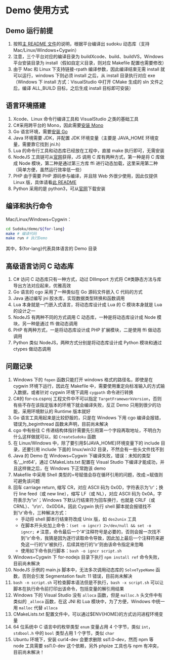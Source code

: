 # Demo 使用方式

## Demo 运行前提

1. 按照[主 README 文件](../README.md)的说明，根据平台编译出 sudoku 动态库（支持 Mac/Linux/Windows+Cygwin）
2. 注意，三个平台对应的编译目录为 buildXcode、build、buildVS，Windows 平台安装目录为 install（假如自定义目录，则对应 Makefile 配置也需要修改）
3. 由于 Mac 和 Linux 下支持链接-rpath 编译参数，因此编译结束无需 install 就可以运行，windows 下则必须 install 之后，从 install 目录执行对应 exe（Windows 下 install 方式：VisualStudio 中打开 CMake 生成的 sln 文件之后，编译 ALL_BUILD 目标，之后生成 install 目标即可安装）

## 语言环境搭建

1. Xcode、Linux 命令行编译工具和 VisualStudio 之类的基础工具
2. C#采用跨平台的 Mono，因此需要[安装 Mono](https://www.mono-project.com)
3. Go 语言环境，需要[安装 Go](https://golang.org)
4. Java 环境需要 JDK，并配置 JDK 环境变量（主要是 JAVA_HOME 环境变量，需要靠它找到 jni.h）
5. Lua 的命令行工具和动态库已经放在工程中，直接 make 执行即可，无需安装
6. NodeJS 工具链可从[官网](https://nodejs.org/en/)获得，JS 调用 C 库有两种方式，第一种是将 C 库做成 Node 模块，第二种是通过第三方库 ffi 进行动态加载，这里采用第二种（简单方便，虽然运行效率低一些）
7. PHP 由于需要 PHP 源码参与编译，并且除 Web 外很少使用，因此仅提供 Linux 版，具体请看[此 README](./for-php/README.md)
8. Python 采用的是 python3，可从[官网](https://www.python.org)下载安装

## 编译和执行命令

Mac/Linux/Windows+Cygwin：

```bash
cd Sudoku/demo/${for-lang}
make # 编译代码
make run # 执行Demo
```

其中，\${for-lang}代表具体语言的 Demo 目录

## 高级语言访问 C 动态库

1. C# 访问 C 动态库只有一种方式，动过 DllImport 方式将 C#类静态方法与库导出方法对应起来，优雅高效
2. Go 语言的 cgo 采用了一种类似在 Go 源码文件嵌入 C 代码的方式
3. Java 通过编写 jni 胶水库，实现数据类型转换和函数调用
4. Lua 本身就是一门嵌入式语言，将动态库设计成 Lua 的 C 模块本身就是 Lua 的设计之一
5. NodeJS 有两种不同的方式调用 C 动态库，一种是将动态库设计成 Node 模块，另一种是通过 ffi 做动态调用
6. PHP 有两种方式，一是将动态库设计成 PHP 扩展模块，二是使用 ffi 做动态调用
7. Python 类似 NodeJS，两种方式分别是将动态库设计成 Python 模块和通过 ctypes 做动态调用

## 问题记录

1. Windows 下的 `fopen` 函数只能打开 windows 格式的路径名，即使是在 cygwin 环境下运行，因此在 Makefile 中，需要使用重定向标准输入的方式输入数据，或者针对 cygwin 环境下调用 `cygpath` 命令进行转换
2. C#的 for-cs.csproj 工程文件中不可以指定 `TargetFrameworkVersion`，否则有些不存在该指定版本的环境下就会编译失败，反正 Demo 只用到很少的功能，采用环境默认的 Runtime 版本就好
3. Go 语言工具用起来是比较舒服的，只是在 Windows 下用 cgo 编译会报错，错误为\_beginthread 函数未声明，目前尚未解决
4. cgo 中有些往 C 传递结构体指针需要先引用第一个字段再取地址，不明白为什么这样做就可以，如 `CreateSudoku` 函数
5. 在 Linux/Windows 中，除了要引用\${JAVA_HOME}环境变量下的 include 目录，还要引用 include 下面的 linux/win32 目录，不然会有一些头文件找不到
6. Java 的 Demo 在 Windows+Cygwin 下编译失败，错误：未知的类型名‘\_\_int64’，通过 CMakeLists.txt 配置在 Visual Studio 下编译才能成功，并且这样做之后，在 Windows 下正常跑该 demo
7. Makefile 中采用 Shell 类型的=号赋值会存在循环引用的问题，改成:=赋值则可避免该问题
8. 回车 carriage return, 缩写 CR，对应 ASCII 码为 0x0D，字符表示为'\r'；换行 line feed（或 new line），缩写 LF（或 NL），对应 ASCII 码为 0x0A，字符表示为'\n'；Windows 下默认行结束符为回车换行，也就是 CRLF（或 CRNL）、'\r\n'、0x0D0A，因此 Cygwin 执行 shell 脚本就会报错找不到'\r'命令，三种解决方式：
   - 手动将 shell 脚本行结束符改成 Unix 版，如 `dos2unix` 工具
   - 在脚本开头处加上命令：`(set -o igncr) 2>/dev/null && set -o igncr; #` 注意，命令最后一个'#'注释符号是必要的，否则会报一次找不到'\r'命令，我猜是因为逐行读取命令导致，因此加上最后一个注释符来避免这一行的'\r'被执行，后续其他行的'\r'则由该命令指定来忽略
   - 使用如下命令执行脚本：`bash -o igncr script.sh`
9. Windows+Cygwin 下 for-nodejs 目录下执行 `npm install ref` 命令失败，目前尚未解决
10. NodeJS 示例的 main.js 脚本中，无法多次调用动态库的 `SolveTypeName` 函数，否则会引发 Segmentation fault: 11 错误，目前尚未解决
11. `bash -n script.sh` 可检查脚本语法但是不执行，`bash -x script.sh` 可以让脚本在执行命令前打印出该命令，包括变量的解引用结果
12. Windows 下的 Visual Studio 没有 `alloca` 函数，但是 `malloc.h` 头文件中有类似的 `_alloca` 函数，在这 JNI 和 Lua 模块中，为了方便，Windows 中统一用 `malloc` 代替 `alloca`
13. CMakeLists.txt 配置文件中，可以通过\$ENV{HOME}的方式访问进程环境变量
14. 64 位系统中 C 语言中的枚举类型 `enum` 变量占用 4 个字节，类似 `int`，`stdbool.h` 中的 `bool` 类型占用 1 个字节，类似 `char`
15. Ubuntu 环境下，安装 curl4-dev 会要求删除 ssl1.0-dev，然而 npm 等 node 工具需要 ssl1.0-dev 这个依赖，另外 phpize 工具也与 npm 有冲突，目前尚未解决！
